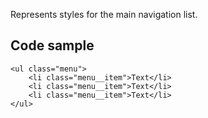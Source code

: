 Represents styles for the main navigation list.

## Code sample

```
<ul class="menu">
    <li class="menu__item">Text</li>
    <li class="menu__item">Text</li>
    <li class="menu__item">Text</li>
</ul>
```
